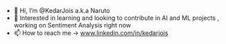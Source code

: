 - 👋 Hi, I’m @KedarJois a.k.a Naruto
- 👀 Interested in learning and looking to contribute in AI and ML projects , working on Sentiment Analysis right now
- 📫 How to reach me -> www.linkedin.com/in/kedarjois

